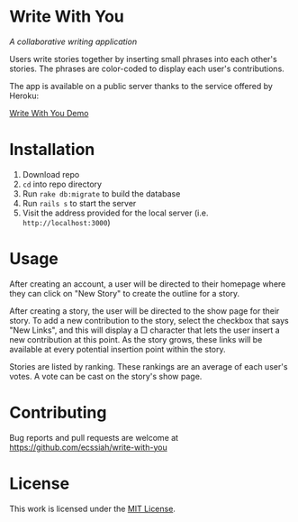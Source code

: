 # Write With You

*A collaborative writing application*

Users write stories together by inserting small phrases into each other's stories. The phrases are color-coded to display each user's contributions.  

The app is available on a public server thanks to the service offered by Heroku:

[Write With You Demo](https://write-with-you.herokuapp.com)

# Installation

1. Download repo
2. `cd` into repo directory
3. Run `rake db:migrate` to build the database
4. Run `rails s` to start the server
5. Visit the address provided for the local server (i.e. `http://localhost:3000`)

# Usage

After creating an account, a user will be directed to their homepage where they can click on "New Story" to create the outline for a story.

After creating a story, the user will be directed to the show page for their story. To add a new contribution to the story, select the checkbox that says "New Links", and this will display a □ character that lets the user insert a new contribution at this point. As the story grows, these links will be available at every potential insertion point within the story.

Stories are listed by ranking. These rankings are an average of each user's votes. A vote can be cast on the story's show page.

# Contributing

Bug reports and pull requests are welcome at https://github.com/ecssiah/write-with-you

# License

This work is licensed under the [MIT License](https://github.com/ecssiah/write-with-you/blob/master/LICENSE.txt).

